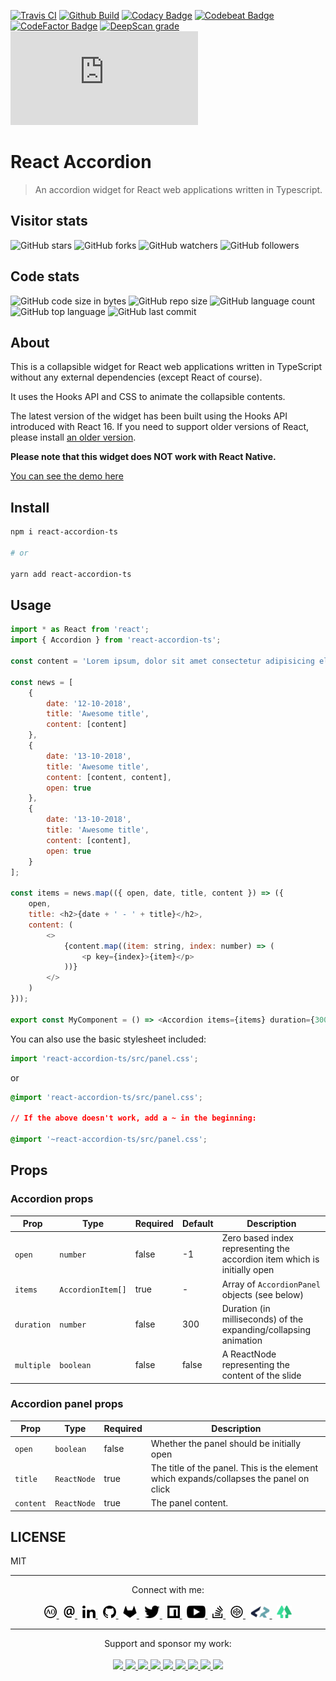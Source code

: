 [![Travis CI](https://travis-ci.com/scriptex/react-accordion-ts.svg?branch=master)](https://travis-ci.com/scriptex/react-accordion-ts)
[![Github Build](https://github.com/scriptex/react-accordion-ts/workflows/Build/badge.svg)](https://github.com/scriptex/react-accordion-ts/actions?query=workflow%3ABuild)
[![Codacy Badge](https://app.codacy.com/project/badge/Grade/34d3d75710534dc6a38c3584a1dcd068)](https://www.codacy.com/gh/scriptex/react-accordion-ts/dashboard?utm_source=github.com&utm_medium=referral&utm_content=scriptex/react-accordion-ts&utm_campaign=Badge_Grade)
[![Codebeat Badge](https://codebeat.co/badges/d765a4c8-2c0e-44f2-89c3-fa364fdc14e6)](https://codebeat.co/projects/github-com-scriptex-react-accordion-ts-master)
[![CodeFactor Badge](https://www.codefactor.io/repository/github/scriptex/react-accordion-ts/badge)](https://www.codefactor.io/repository/github/scriptex/react-accordion-ts)
[![DeepScan grade](https://deepscan.io/api/teams/3574/projects/5257/branches/40799/badge/grade.svg)](https://deepscan.io/dashboard#view=project&tid=3574&pid=5257&bid=40799)
[![Analytics](https://ga-beacon-361907.ew.r.appspot.com/UA-83446952-1/github.com/scriptex/react-accordion-ts/README.md?pixel)](https://github.com/scriptex/react-accordion-ts/)

# React Accordion

> An accordion widget for React web applications written in Typescript.

## Visitor stats

![GitHub stars](https://img.shields.io/github/stars/scriptex/react-accordion-ts?style=social)
![GitHub forks](https://img.shields.io/github/forks/scriptex/react-accordion-ts?style=social)
![GitHub watchers](https://img.shields.io/github/watchers/scriptex/react-accordion-ts?style=social)
![GitHub followers](https://img.shields.io/github/followers/scriptex?style=social)

## Code stats

![GitHub code size in bytes](https://img.shields.io/github/languages/code-size/scriptex/react-accordion-ts)
![GitHub repo size](https://img.shields.io/github/repo-size/scriptex/react-accordion-ts?style=plastic)
![GitHub language count](https://img.shields.io/github/languages/count/scriptex/react-accordion-ts?style=plastic)
![GitHub top language](https://img.shields.io/github/languages/top/scriptex/react-accordion-ts?style=plastic)
![GitHub last commit](https://img.shields.io/github/last-commit/scriptex/react-accordion-ts?style=plastic)

## About

This is a collapsible widget for React web applications written in TypeScript without any external dependencies (except React of course).

It uses the Hooks API and CSS to animate the collapsible contents.

The latest version of the widget has been built using the Hooks API introduced with React 16.
If you need to support older versions of React, please install [an older version](https://www.npmjs.com/package/react-accordion-ts/v/0.2.0).

**Please note that this widget does NOT work with React Native.**

[You can see the demo here](https://react-accordion-ts.atanas.info/)

## Install

```sh
npm i react-accordion-ts

# or

yarn add react-accordion-ts
```

## Usage

```javascript
import * as React from 'react';
import { Accordion } from 'react-accordion-ts';

const content = 'Lorem ipsum, dolor sit amet consectetur adipisicing elit.';

const news = [
	{
		date: '12-10-2018',
		title: 'Awesome title',
		content: [content]
	},
	{
		date: '13-10-2018',
		title: 'Awesome title',
		content: [content, content],
		open: true
	},
	{
		date: '13-10-2018',
		title: 'Awesome title',
		content: [content],
		open: true
	}
];

const items = news.map(({ open, date, title, content }) => ({
	open,
	title: <h2>{date + ' - ' + title}</h2>,
	content: (
		<>
			{content.map((item: string, index: number) => (
				<p key={index}>{item}</p>
			))}
		</>
	)
}));

export const MyComponent = () => <Accordion items={items} duration={300} multiple={true} />;
```

You can also use the basic stylesheet included:

```javascript
import 'react-accordion-ts/src/panel.css';
```

or

```css
@import 'react-accordion-ts/src/panel.css';

// If the above doesn't work, add a ~ in the beginning:

@import '~react-accordion-ts/src/panel.css';
```

## Props

### Accordion props

| Prop       | Type              | Required | Default | Description                                                              |
| ---------- | ----------------- | -------- | ------- | ------------------------------------------------------------------------ |
| `open`     | `number`          | false    | -1      | Zero based index representing the accordion item which is initially open |
| `items`    | `AccordionItem[]` | true     | -       | Array of `AccordionPanel` objects (see below)                            |
| `duration` | `number`          | false    | 300     | Duration (in milliseconds) of the expanding/collapsing animation         |
| `multiple` | `boolean`         | false    | false   | A ReactNode representing the content of the slide                        |

### Accordion panel props

| Prop      | Type        | Required | Description                                                                            |
| --------- | ----------- | -------- | -------------------------------------------------------------------------------------- |
| `open`    | `boolean`   | false    | Whether the panel should be initially open                                             |
| `title`   | `ReactNode` | true     | The title of the panel. This is the element which expands/collapses the panel on click |
| `content` | `ReactNode` | true     | The panel content.                                                                     |

## LICENSE

MIT

---

<div align="center">
    Connect with me:
</div>

<br />

<div align="center">
    <a href="https://atanas.info">
        <img src="https://raw.githubusercontent.com/scriptex/socials/master/styled-assets/logo.svg" height="20" alt="">
    </a>
    &nbsp;
    <a href="mailto:hi@atanas.info">
        <img src="https://raw.githubusercontent.com/scriptex/socials/master/styled-assets/email.svg" height="20" alt="">
    </a>
    &nbsp;
    <a href="https://www.linkedin.com/in/scriptex/">
        <img src="https://raw.githubusercontent.com/scriptex/socials/master/styled-assets/linkedin.svg" height="20" alt="">
    </a>
    &nbsp;
    <a href="https://github.com/scriptex">
        <img src="https://raw.githubusercontent.com/scriptex/socials/master/styled-assets/github.svg" height="20" alt="">
    </a>
    &nbsp;
    <a href="https://gitlab.com/scriptex">
        <img src="https://raw.githubusercontent.com/scriptex/socials/master/styled-assets/gitlab.svg" height="20" alt="">
    </a>
    &nbsp;
    <a href="https://twitter.com/scriptexbg">
        <img src="https://raw.githubusercontent.com/scriptex/socials/master/styled-assets/twitter.svg" height="20" alt="">
    </a>
    &nbsp;
    <a href="https://www.npmjs.com/~scriptex">
        <img src="https://raw.githubusercontent.com/scriptex/socials/master/styled-assets/npm.svg" height="20" alt="">
    </a>
    &nbsp;
    <a href="https://www.youtube.com/user/scriptex">
        <img src="https://raw.githubusercontent.com/scriptex/socials/master/styled-assets/youtube.svg" height="20" alt="">
    </a>
    &nbsp;
    <a href="https://stackoverflow.com/users/4140082/atanas-atanasov">
        <img src="https://raw.githubusercontent.com/scriptex/socials/master/styled-assets/stackoverflow.svg" height="20" alt="">
    </a>
    &nbsp;
    <a href="https://codepen.io/scriptex/">
        <img src="https://raw.githubusercontent.com/scriptex/socials/master/styled-assets/codepen.svg" width="20" alt="">
    </a>
    &nbsp;
    <a href="https://profile.codersrank.io/user/scriptex">
        <img src="https://raw.githubusercontent.com/scriptex/socials/master/styled-assets/codersrank.svg" height="20" alt="">
    </a>
    &nbsp;
    <a href="https://linktr.ee/scriptex">
        <img src="https://raw.githubusercontent.com/scriptex/socials/master/styled-assets/linktree.svg" height="20" alt="">
    </a>
</div>

---

<div align="center">
Support and sponsor my work:
<br />
<br />
<a href="https://twitter.com/intent/tweet?text=Checkout%20this%20awesome%20developer%20profile%3A&url=https%3A%2F%2Fgithub.com%2Fscriptex&via=scriptexbg&hashtags=software%2Cgithub%2Ccode%2Cawesome" title="Tweet">
	<img src="https://img.shields.io/badge/Tweet-Share_my_profile-blue.svg?logo=twitter&color=38A1F3" />
</a>
<a href="https://paypal.me/scriptex" title="Donate on Paypal">
	<img src="https://img.shields.io/badge/Donate-Support_me_on_PayPal-blue.svg?logo=paypal&color=222d65" />
</a>
<a href="https://revolut.me/scriptex" title="Donate on Revolut">
	<img src="https://img.shields.io/endpoint?url=https://raw.githubusercontent.com/scriptex/scriptex/master/badges/revolut.json" />
</a>
<a href="https://patreon.com/atanas" title="Become a Patron">
	<img src="https://img.shields.io/badge/Become_Patron-Support_me_on_Patreon-blue.svg?logo=patreon&color=e64413" />
</a>
<a href="https://ko-fi.com/scriptex" title="Buy Me A Coffee">
	<img src="https://img.shields.io/badge/Donate-Buy%20me%20a%20coffee-yellow.svg?logo=ko-fi" />
</a>
<a href="https://liberapay.com/scriptex/donate" title="Donate on Liberapay">
	<img src="https://img.shields.io/liberapay/receives/scriptex?label=Donate%20on%20Liberapay&logo=liberapay" />
</a>
<a href="https://img.shields.io/endpoint?url=https://raw.githubusercontent.com/scriptex/scriptex/master/badges/bitcoin.json" title="Donate Bitcoin">
	<img src="https://img.shields.io/endpoint?url=https://raw.githubusercontent.com/scriptex/scriptex/master/badges/bitcoin.json" />
</a>
<a href="https://img.shields.io/endpoint?url=https://raw.githubusercontent.com/scriptex/scriptex/master/badges/etherium.json" title="Donate Etherium">
	<img src="https://img.shields.io/endpoint?url=https://raw.githubusercontent.com/scriptex/scriptex/master/badges/etherium.json" />
</a>
<a href="https://img.shields.io/endpoint?url=https://raw.githubusercontent.com/scriptex/scriptex/master/badges/shiba-inu.json" title="Donate Shiba Inu">
	<img src="https://img.shields.io/endpoint?url=https://raw.githubusercontent.com/scriptex/scriptex/master/badges/shiba-inu.json" />
</a>
</div>
